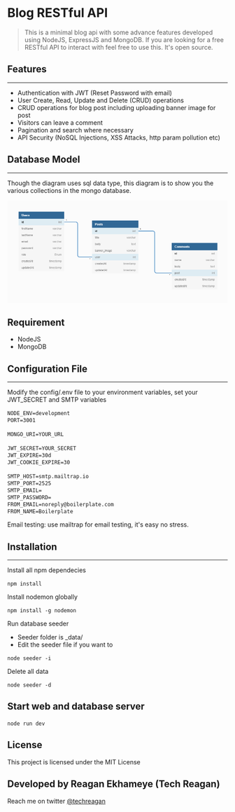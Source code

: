 # Blog RESTful API

> This is a minimal blog api with some advance features developed using NodeJS, ExpressJS and MongoDB. If you are looking for a free RESTful API to interact with feel free to use this. It's open source.

## Features

---

- Authentication with JWT (Reset Password with email)
- User Create, Read, Update and Delete (CRUD) operations
- CRUD operations for blog post including uploading banner image for post
- Visitors can leave a comment
- Pagination and search where necessary
- API Security (NoSQL Injections, XSS Attacks, http param pollution etc)

## Database Model

---

Though the diagram uses sql data type, this diagram is to show you the various collections in the mongo database.

![Screenshot](public/Blog-API-DB-Models.png)

## Requirement

- NodeJS
- MongoDB

## Configuration File

---

Modify the config/.env file to your environment variables, set your JWT_SECRET and SMTP variables

```ENV
NODE_ENV=development
PORT=3001

MONGO_URI=YOUR_URL

JWT_SECRET=YOUR_SECRET
JWT_EXPIRE=30d
JWT_COOKIE_EXPIRE=30

SMTP_HOST=smtp.mailtrap.io
SMTP_PORT=2525
SMTP_EMAIL=
SMTP_PASSWORD=
FROM_EMAIL=noreply@boilerplate.com
FROM_NAME=Boilerplate
```

Email testing: use mailtrap for email testing, it's easy no stress.

## Installation

---

Install all npm dependecies

```console
npm install
```

Install nodemon globally

```console
npm install -g nodemon
```

Run database seeder

- Seeder folder is \_data/
- Edit the seeder file if you want to

```console
node seeder -i
```

Delete all data

```console
node seeder -d
```

## Start web and database server

```console
node run dev
```

## License

This project is licensed under the MIT License

## Developed by Reagan Ekhameye (Tech Reagan)

Reach me on twitter [@techreagan](https://www.twitter.com/techreagan)
